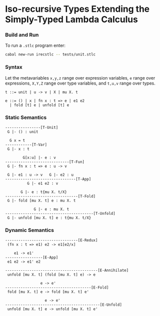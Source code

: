 # Iso-recursive Types Extending the Simply-Typed Lambda Calculus

### Build and Run

To run a `.stlc` program enter:

```bash
cabal new-run irecstlc -- tests/unit.stlc
```

### Syntax

Let the metavariables `x,y,z` range over expression variables, `e` range over expressions, `X,Y,Z` range over type variables, and `t,u,v` range over types.

```
t ::= unit | u -> v | X | mu X. t

e ::= () | x | fn x : t => e | e1 e2
  | fold [t] e | unfold [t] e
```

### Static Semantics

```
----------------[T-Unit]
 G |- () : unit

  G x = t
------------[T-Var]
 G |- x : t

        G[x:u] |- e : v
-----------------------------[T-Fun]
 G |- fn x : t => e : u -> v

 G |- e1 : u -> v   G |- e2 : u
--------------------------------[T-App]
          G |- e1 e2 : v

       G |- e : t{mu X. t/X}
---------------------------------[T-Fold]
 G |- fold [mu X. t] e : mu X. t

             G |- e : mu X. t
----------------------------------------[T-Unfold]
 G |- unfold [mu X. t] e : t{mu X. t/X}
```

### Dynamic Semantics

```
---------------------------------[E-Redux]
 (fn x : t => e1) e2 -> e1[e2/x]

    e1 -> e1'
-----------------[E-App]
 e1 e2 -> e1' e2

------------------------------------------[E-Annihilate]
 unfold [mu X. t] (fold [mu X. t] e) -> e

                e -> e'
---------------------------------------[E-Fold]
 fold [mu X. t] e -> fold [mu X. t] e'

                  e -> e'
-------------------------------------------[E-Unfold]
 unfold [mu X. t] e -> unfold [mu X. t] e'
```
